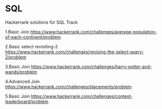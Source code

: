 # SQL

Hackerrank solutions for SQL Track

1.Basic Join <https://www.hackerrank.com/challenges/average-population-of-each-continent/problem>

2.Basic select revisiting-2 <https://www.hackerrank.com/challenges/revising-the-select-query-2/problem>

3.Basic Join <https://www.hackerrank.com/challenges/harry-potter-and-wands/problem>

4.Advanced Join <https://www.hackerrank.com/challenges/placements/problem>

5.Basic Join <https://www.hackerrank.com/challenges/contest-leaderboard/problem>

